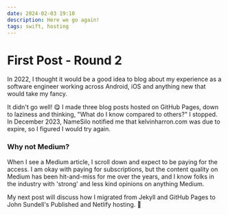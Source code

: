 ```yaml
---
date: 2024-02-03 19:10
description: Here we go again!
tags: swift, hosting
---
```


# First Post - Round 2

In 2022, I thought it would be a good idea to blog about my experience as a software engineer working across Android, iOS and anything new that would take my fancy.

It didn't go well! 😋 I made three blog posts hosted on GitHub Pages, down to laziness and thinking, "What do I know compared to others?" I stopped. In December 2023, NameSilo notified me that kelvinharron.com was due to expire, so I figured I would try again.

### Why not Medium?

When I see a Medium article, I scroll down and expect to be paying for the access. I am okay with paying for subscriptions, but the content quality on Medium has been hit-and-miss for me over the years, and I know folks in the industry with 'strong' and less kind opinions on anything Medium.

My next post will discuss how I migrated from Jekyll and GitHub Pages to John Sundell's Published and Netlify hosting. 🤝

